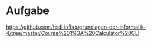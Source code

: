 # Aufgabe
https://github.com/hsd-inflab/grundlagen-der-informatik-4/tree/master/Course%201%3A%20Calculator%20CLI
